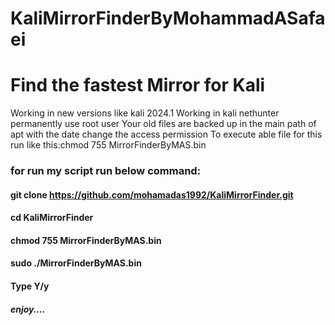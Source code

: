 # KaliMirrorFinderByMohammadASafaei
# Find the fastest Mirror for Kali
Working in new versions like kali 2024.1
Working in kali nethunter
permanently use root user
Your old files are backed up in the main path of apt with the date
change the access permission To execute able file
for this run like this:chmod 755 MirrorFinderByMAS.bin
### for run my script run below command:
#### git clone https://github.com/mohamadas1992/KaliMirrorFinder.git
#### cd KaliMirrorFinder
#### chmod 755 MirrorFinderByMAS.bin
#### sudo ./MirrorFinderByMAS.bin
#### Type Y/y
##### enjoy....
